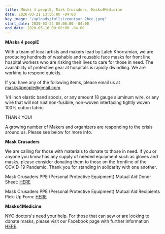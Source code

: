 ```yaml
---
title: MAsks 4 peoplE, Mask Crusaders, Masks4Medicine
date: 2020-03-21 13:56:00 -04:00
key_image: "/uploads/fullsizeoutput_2bce.jpeg"
start_date: 2020-03-22 00:00:00 -04:00
end_date: 2020-05-16 00:00:00 -04:00
---
```


**MAsks 4 peoplE**

With a team of local artists and makers lead by Laleh Khorramian, we are producing hundreds of washable and reusable face masks for front line hospital workers who are risking their lives to care for those in need. The availability of protective gear at hospitals is rapidly dwindling. We are working to respond quickly.

If you have any of the following items, please email us at masks4people@gmail.com. 

1/4 inch elastic band spools, or any amount
18 gauge aluminum wire, or any wire that will not rust
non-fusibile, non-woven interfacing
tightly woven 100% cotton fabric

THANK YOU!

A growing number of Makers and organizers are responding to the crisis around us. Please see below for more info.

**Mask Crusaders**

We are calling for those with materials to donate to those in need. If you or anyone you know has any supply of needed equipment such as gloves and masks, please consider donating them to those on the frontline of the COVID-19 Pandemic. Thank you for standing in solidarity with one another. 

Mask Crusaders PPE (Personal Protective Equipment) Mutual Aid Donor Sheet: [HERE](https://docs.google.com/forms/d/e/1FAIpQLSdgEtdv00mF7Q9ve0e5Y4jvTKiWGFTCCCWZlasxnUuhS_-hLA/viewform)

Mask Crusaders PPE (Personal Protective Equipment) Mutual Aid Recipients Pick-Up Form: [HERE](https://docs.google.com/spreadsheets/d/1YNVKG9veBv2w37WEaA87mzlwga5wsp6aphPBxz_Kr6k/edit#gid=1647103634)

**Masks4Medicine**

NYC doctors's need your help. For those that can sew or are looking to donate masks, please visit our Facebook page with further information [HERE](https://www.facebook.com/permalink.php?id=107407114230630&story_fbid=108425650795443).